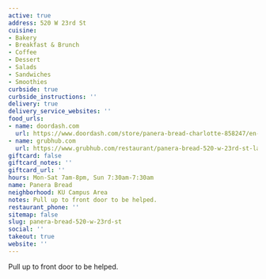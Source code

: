 ```yaml
---
active: true
address: 520 W 23rd St
cuisine:
- Bakery
- Breakfast & Brunch
- Coffee
- Dessert
- Salads
- Sandwiches
- Smoothies
curbside: true
curbside_instructions: ''
delivery: true
delivery_service_websites: ''
food_urls:
- name: doordash.com
  url: https://www.doordash.com/store/panera-bread-charlotte-858247/en-US
- name: grubhub.com
  url: https://www.grubhub.com/restaurant/panera-bread-520-w-23rd-st-lawrence/1328445
giftcard: false
giftcard_notes: ''
giftcard_url: ''
hours: Mon-Sat 7am-8pm, Sun 7:30am-7:30am
name: Panera Bread
neighborhood: KU Campus Area
notes: Pull up to front door to be helped.
restaurant_phone: ''
sitemap: false
slug: panera-bread-520-w-23rd-st
social: ''
takeout: true
website: ''
---
```


Pull up to front door to be helped.